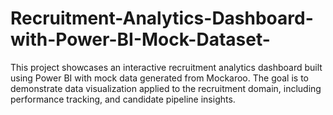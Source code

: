 # Recruitment-Analytics-Dashboard-with-Power-BI-Mock-Dataset-
This project showcases an interactive recruitment analytics dashboard built using Power BI with mock data generated from Mockaroo. The goal is to demonstrate data visualization applied to the recruitment domain, including performance tracking, and candidate pipeline insights.
